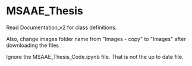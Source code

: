 # MSAAE_Thesis

Read Documentation_v2 for class definitions.

Also, change images folder name from "Images - copy" to "Images" after downloading the files

Ignore the MSAAE_Thesis_Code.ipynb file. That is not the up to date file.
